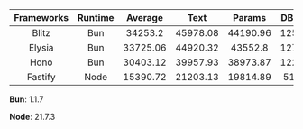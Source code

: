| Frameworks | Runtime | Average | Text | Params | DB Query |
| :---: | :---: | :---: | :---: | :---: | :---: |
| Blitz | Bun | 34253.2 | 45978.08 | 44190.96 | 12590.56 |
| Elysia | Bun | 33725.06 | 44920.32 | 43552.8 | 12702.06 |
| Hono | Bun | 30403.12 | 39957.93 | 38973.87 | 12277.55 |
| Fastify | Node | 15390.72 | 21203.13 | 19814.89 | 5154.15 |

**Bun**: 1.1.7

**Node**: 21.7.3

